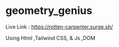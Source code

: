# geometry_genius
Live Link : https://rotten-carpenter.surge.sh/

Using Html ,Tailwind CSS, & Js ,DOM
